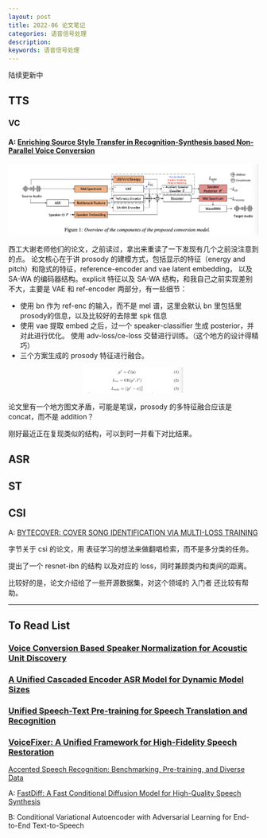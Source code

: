 ```yaml
---
layout: post
title: 2022-06 论文笔记
categories: 语音信号处理
description: 
keywords: 语音信号处理
---
```


陆续更新中

## TTS 

### VC

#### A: [Enriching Source Style Transfer in Recognition-Synthesis based Non-Parallel Voice Conversion](https://arxiv.org/pdf/2106.08741.pdf)

<div style="text-align: center"><img src="https://github.com/Liu-Feng-deeplearning/Liu-Feng-deeplearning.github.io/blob/master/images/posts/2022/2022-06-20-paper-img-01.png?raw=true" width="600" /></div>

西工大谢老师他们的论文，之前读过，拿出来重读了一下发现有几个之前没注意到的点。
论文核心在于讲 prosody 的建模方式，包括显示的特征（energy and pitch）和隐式的特征，reference-encoder and vae latent embedding，
以及 SA-WA 的编码器结构。explicit 特征以及 SA-WA 结构，和我自己之前实现差别不大，主要是 VAE 和 ref-encoder 两部分，有一些细节：

- 使用 bn 作为 ref-enc 的输入，而不是 mel 谱，这里会默认 bn 里包括里prosody的信息，以及比较好的去除里 spk 信息
- 使用 vae 提取 embed 之后，过一个 speaker-classifier 生成 posterior，并对此进行优化。
使用 adv-loss/ce-loss 交替进行训练。（这个地方的设计得精巧）
- 三个方案生成的 prosody 特征进行融合。
 
<div style="text-align: center"><img src="https://github.com/Liu-Feng-deeplearning/Liu-Feng-deeplearning.github.io/blob/master/images/posts/2022/2022-06-20-paper-img-02.png?raw=true" width="200" /></div>

论文里有一个地方图文矛盾，可能是笔误，prosody 的多特征融合应该是 concat，而不是 addition？

刚好最近正在复现类似的结构，可以到时一并看下对比结果。

## ASR

## ST

## CSI

A: [BYTECOVER: COVER SONG IDENTIFICATION VIA MULTI-LOSS TRAINING](https://arxiv.org/pdf/2010.14022.pdf)

字节关于 csi 的论文，用 表征学习的想法来做翻唱检索，而不是多分类的任务。

提出了一个 resnet-ibn 的结构 以及对应的 loss，同时兼顾类内和类间的距离。

比较好的是，论文介绍给了一些开源数据集，对这个领域的 入门者 还比较有帮助。

---


## To Read List

### [Voice Conversion Based Speaker Normalization for Acoustic Unit Discovery](https://arxiv.org/pdf/2105.01786.pdf)
### [A Unified Cascaded Encoder ASR Model for Dynamic Model Sizes](https://arxiv.org/pdf/2204.06164.pdf)
### [Unified Speech-Text Pre-training for Speech Translation and Recognition](https://arxiv.org/pdf/2204.05409.pdf)
### [VoiceFixer: A Unified Framework for High-Fidelity Speech Restoration]()
[Accented Speech Recognition: Benchmarking, Pre-training, and Diverse Data](https://arxiv.org/pdf/2205.08014.pdf)

A: [FastDiff: A Fast Conditional Diffusion Model for High-Quality Speech Synthesis](https://arxiv.org/pdf/2204.09934.pdf)

B: Conditional Variational Autoencoder with Adversarial Learning for End-to-End Text-to-Speech
